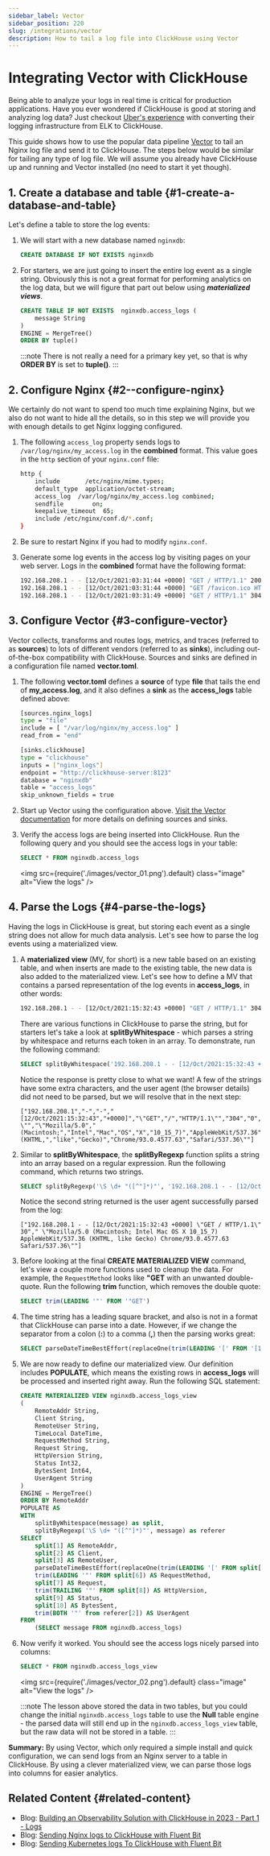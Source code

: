 ```yaml
---
sidebar_label: Vector
sidebar_position: 220
slug: /integrations/vector
description: How to tail a log file into ClickHouse using Vector
---
```


# Integrating Vector with ClickHouse

Being able to analyze your logs in real time is critical for production applications. Have you ever wondered if ClickHouse is good at storing and analyzing log data? Just checkout <a href="https://eng.uber.com/logging/" target="_blank">Uber's experience</a> with converting their logging infrastructure from ELK to ClickHouse.

This guide shows how to use the popular data pipeline <a href="https://vector.dev/docs/about/what-is-vector/" target="_blank">Vector</a> to tail an Nginx log file and send it to ClickHouse. The steps below would be similar for tailing any type of log file. We will assume you already have ClickHouse up and running and Vector installed (no need to start it yet though).

## 1. Create a database and table {#1-create-a-database-and-table}

Let's define a table to store the log events:

1. We will start with a new database named `nginxdb`:
    ```sql
    CREATE DATABASE IF NOT EXISTS nginxdb
    ```

2. For starters, we are just going to insert the entire log event as a single string. Obviously this is not a great format for performing analytics on the log data, but we will figure that part out below using ***materialized views***.
    ```sql
    CREATE TABLE IF NOT EXISTS  nginxdb.access_logs (
        message String
    )
    ENGINE = MergeTree()
    ORDER BY tuple()
    ```
    :::note
    There is not really a need for a primary key yet, so that is why **ORDER BY** is set to **tuple()**.
    :::


## 2.  Configure Nginx {#2--configure-nginx}

We certainly do not want to spend too much time explaining Nginx, but we also do not want to hide all the details, so in this step we will provide you with enough details to get Nginx logging configured.


1. The following `access_log` property sends logs to `/var/log/nginx/my_access.log` in the **combined** format. This value goes in the `http` section of your `nginx.conf` file:
    ```bash
    http {
        include       /etc/nginx/mime.types;
        default_type  application/octet-stream;
        access_log  /var/log/nginx/my_access.log combined;
        sendfile        on;
        keepalive_timeout  65;
        include /etc/nginx/conf.d/*.conf;
    }
    ```

2. Be sure to restart Nginx if you had to modify `nginx.conf`.

3. Generate some log events in the access log by visiting pages on your web server. Logs in the **combined** format have the following format:
    ```bash
    192.168.208.1 - - [12/Oct/2021:03:31:44 +0000] "GET / HTTP/1.1" 200 615 "-" "Mozilla/5.0 (Macintosh; Intel Mac OS X 10_15_7) AppleWebKit/537.36 (KHTML, like Gecko) Chrome/93.0.4577.63 Safari/537.36"
    192.168.208.1 - - [12/Oct/2021:03:31:44 +0000] "GET /favicon.ico HTTP/1.1" 404 555 "http://localhost/" "Mozilla/5.0 (Macintosh; Intel Mac OS X 10_15_7) AppleWebKit/537.36 (KHTML, like Gecko) Chrome/93.0.4577.63 Safari/537.36"
    192.168.208.1 - - [12/Oct/2021:03:31:49 +0000] "GET / HTTP/1.1" 304 0 "-" "Mozilla/5.0 (Macintosh; Intel Mac OS X 10_15_7) AppleWebKit/537.36 (KHTML, like Gecko) Chrome/93.0.4577.63 Safari/537.36"
    ```

## 3. Configure Vector {#3-configure-vector}

Vector collects, transforms and routes logs, metrics, and traces (referred to as **sources**) to lots of different vendors (referred to as **sinks**), including out-of-the-box compatibility with ClickHouse. Sources and sinks are defined in a configuration file named **vector.toml**.


1. The following **vector.toml** defines a **source** of type **file** that tails the end of **my_access.log**, and it also defines a **sink** as the **access_logs** table defined above:
    ```bash
    [sources.nginx_logs]
    type = "file"
    include = [ "/var/log/nginx/my_access.log" ]
    read_from = "end"

    [sinks.clickhouse]
    type = "clickhouse"
    inputs = ["nginx_logs"]
    endpoint = "http://clickhouse-server:8123"
    database = "nginxdb"
    table = "access_logs"
    skip_unknown_fields = true
    ```

2. Start up Vector using the configuration above. <a href="https://vector.dev/docs/" target="_blank">Visit the Vector documentation</a> for more details on defining sources and sinks.

3. Verify the access logs are being inserted into ClickHouse. Run the following query and you should see the access logs in your table:
    ```sql
    SELECT * FROM nginxdb.access_logs
    ```
    <img src={require('./images/vector_01.png').default} class="image" alt="View the logs" />


## 4. Parse the Logs {#4-parse-the-logs}

Having the logs in ClickHouse is great, but storing each event as a single string does not allow for much data analysis. Let's see how to parse the log events using a materialized view.


1. A **materialized view** (MV, for short) is a new table based on an existing table, and when inserts are made to the existing table, the new data is also added to the materialized view. Let's see how to define a MV that contains a parsed representation of the log events in **access_logs**, in other words:
    ```bash
    192.168.208.1 - - [12/Oct/2021:15:32:43 +0000] "GET / HTTP/1.1" 304 0 "-" "Mozilla/5.0 (Macintosh; Intel Mac OS X 10_15_7) AppleWebKit/537.36 (KHTML, like Gecko) Chrome/93.0.4577.63 Safari/537.36"
    ```

    There are various functions in ClickHouse to parse the string, but for starters let's take a look at **splitByWhitespace** - which parses a string by whitespace and returns each token in an array. To demonstrate, run the following command:
    ```sql
    SELECT splitByWhitespace('192.168.208.1 - - [12/Oct/2021:15:32:43 +0000] "GET / HTTP/1.1" 304 0 "-" "Mozilla/5.0 (Macintosh; Intel Mac OS X 10_15_7) AppleWebKit/537.36 (KHTML, like Gecko) Chrome/93.0.4577.63 Safari/537.36"')
    ```

    Notice the response is pretty close to what we want! A few of the strings have some extra characters, and the user agent (the browser details) did not need to be parsed, but we will resolve that in the next step:
    ```text
    ["192.168.208.1","-","-","[12/Oct/2021:15:32:43","+0000]","\"GET","/","HTTP/1.1\"","304","0","\"-\"","\"Mozilla/5.0","(Macintosh;","Intel","Mac","OS","X","10_15_7)","AppleWebKit/537.36","(KHTML,","like","Gecko)","Chrome/93.0.4577.63","Safari/537.36\""]
    ```

2. Similar to **splitByWhitespace**, the **splitByRegexp** function splits a string into an array based on a regular expression. Run the following command, which returns two strings.
    ```sql
    SELECT splitByRegexp('\S \d+ "([^"]*)"', '192.168.208.1 - - [12/Oct/2021:15:32:43 +0000] "GET / HTTP/1.1" 304 0 "-" "Mozilla/5.0 (Macintosh; Intel Mac OS X 10_15_7) AppleWebKit/537.36 (KHTML, like Gecko) Chrome/93.0.4577.63 Safari/537.36"')
    ```

    Notice the second string returned is the user agent successfully parsed from the log:
    ```text
    ["192.168.208.1 - - [12/Oct/2021:15:32:43 +0000] \"GET / HTTP/1.1\" 30"," \"Mozilla/5.0 (Macintosh; Intel Mac OS X 10_15_7) AppleWebKit/537.36 (KHTML, like Gecko) Chrome/93.0.4577.63 Safari/537.36\""]
    ```

3. Before looking at the final **CREATE MATERIALIZED VIEW** command, let's view a couple more functions used to cleanup the data. For example, the `RequestMethod` looks like **"GET** with an unwanted double-quote. Run the following **trim** function, which removes the double quote:
    ```sql
    SELECT trim(LEADING '"' FROM '"GET')
    ```

4. The time string has a leading square bracket, and also is not in a format that ClickHouse can parse into a date. However, if we change the separator from a colon (**:**) to a comma (**,**) then the parsing works great:
    ```sql
    SELECT parseDateTimeBestEffort(replaceOne(trim(LEADING '[' FROM '[12/Oct/2021:15:32:43'), ':', ' '))
    ```

5. We are now ready to define our materialized view. Our definition includes **POPULATE**, which means the existing rows in **access_logs** will be processed and inserted right away. Run the following SQL statement:
    ```sql
    CREATE MATERIALIZED VIEW nginxdb.access_logs_view
    (
        RemoteAddr String,
        Client String,
        RemoteUser String,
        TimeLocal DateTime,
        RequestMethod String,
        Request String,
        HttpVersion String,
        Status Int32,
        BytesSent Int64,
        UserAgent String
    )
    ENGINE = MergeTree()
    ORDER BY RemoteAddr
    POPULATE AS
    WITH
        splitByWhitespace(message) as split,
        splitByRegexp('\S \d+ "([^"]*)"', message) as referer
    SELECT
        split[1] AS RemoteAddr,
        split[2] AS Client,
        split[3] AS RemoteUser,
        parseDateTimeBestEffort(replaceOne(trim(LEADING '[' FROM split[4]), ':', ' ')) AS TimeLocal,
        trim(LEADING '"' FROM split[6]) AS RequestMethod,
        split[7] AS Request,
        trim(TRAILING '"' FROM split[8]) AS HttpVersion,
        split[9] AS Status,
        split[10] AS BytesSent,
        trim(BOTH '"' from referer[2]) AS UserAgent
    FROM
        (SELECT message FROM nginxdb.access_logs)
    ```

6. Now verify it worked. You should see the access logs nicely parsed into columns:
    ```sql
    SELECT * FROM nginxdb.access_logs_view
    ```
    <img src={require('./images/vector_02.png').default} class="image" alt="View the logs" />

    :::note
    The lesson above stored the data in two tables, but you could change the initial `nginxdb.access_logs` table to use the **Null** table engine - the parsed data will still end up in the `nginxdb.access_logs_view` table, but the raw data will not be stored in a table.
    :::


**Summary:** By using Vector, which only required a simple install and quick configuration, we can send logs from an Nginx server to a table in ClickHouse. By using a clever materialized view, we can parse those logs into columns for easier analytics.

## Related Content {#related-content}

- Blog: [Building an Observability Solution with ClickHouse in 2023 - Part 1 - Logs](https://clickhouse.com/blog/storing-log-data-in-clickhouse-fluent-bit-vector-open-telemetry)
- Blog: [Sending Nginx logs to ClickHouse with Fluent Bit ](https://clickhouse.com/blog/nginx-logs-to-clickhouse-fluent-bit)
- Blog: [Sending Kubernetes logs To ClickHouse with Fluent Bit](https://clickhouse.com/blog/kubernetes-logs-to-clickhouse-fluent-bit)
